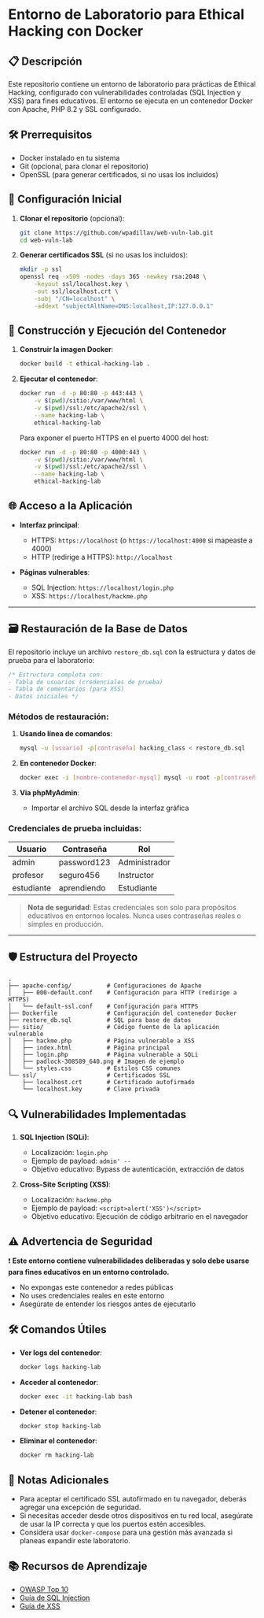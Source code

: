 # Entorno de Laboratorio para Ethical Hacking con Docker

## 📋 Descripción

Este repositorio contiene un entorno de laboratorio para prácticas de Ethical Hacking, configurado con vulnerabilidades controladas (SQL Injection y XSS) para fines educativos. El entorno se ejecuta en un contenedor Docker con Apache, PHP 8.2 y SSL configurado.

## 🛠 Prerrequisitos

- Docker instalado en tu sistema
- Git (opcional, para clonar el repositorio)
- OpenSSL (para generar certificados, si no usas los incluidos)

## 🚀 Configuración Inicial

1. **Clonar el repositorio** (opcional):
   ```bash
   git clone https://github.com/wpadillav/web-vuln-lab.git
   cd web-vuln-lab
   ```

2. **Generar certificados SSL** (si no usas los incluidos):
   ```bash
   mkdir -p ssl
   openssl req -x509 -nodes -days 365 -newkey rsa:2048 \
       -keyout ssl/localhost.key \
       -out ssl/localhost.crt \
       -subj "/CN=localhost" \
       -addext "subjectAltName=DNS:localhost,IP:127.0.0.1"
   ```

## 🐳 Construcción y Ejecución del Contenedor

1. **Construir la imagen Docker**:
   ```bash
   docker build -t ethical-hacking-lab .
   ```

2. **Ejecutar el contenedor**:
   ```bash
   docker run -d -p 80:80 -p 443:443 \
       -v $(pwd)/sitio:/var/www/html \
       -v $(pwd)/ssl:/etc/apache2/ssl \
       --name hacking-lab \
       ethical-hacking-lab
   ```

   Para exponer el puerto HTTPS en el puerto 4000 del host:
   ```bash
   docker run -d -p 80:80 -p 4000:443 \
       -v $(pwd)/sitio:/var/www/html \
       -v $(pwd)/ssl:/etc/apache2/ssl \
       --name hacking-lab \
       ethical-hacking-lab
   ```

## 🌐 Acceso a la Aplicación

- **Interfaz principal**: 
  - HTTPS: `https://localhost` (o `https://localhost:4000` si mapeaste a 4000)
  - HTTP (redirige a HTTPS): `http://localhost`

- **Páginas vulnerables**:
  - SQL Injection: `https://localhost/login.php`
  - XSS: `https://localhost/hackme.php`

---

## 🗃️ Restauración de la Base de Datos

El repositorio incluye un archivo `restore_db.sql` con la estructura y datos de prueba para el laboratorio:

```sql
/* Estructura completa con:
- Tabla de usuarios (credenciales de prueba)
- Tabla de comentarios (para XSS)
- Datos iniciales */
```

### Métodos de restauración:

1. **Usando línea de comandos**:
   ```bash
   mysql -u [usuario] -p[contraseña] hacking_class < restore_db.sql
   ```

2. **En contenedor Docker**:
   ```bash
   docker exec -i [nombre-contenedor-mysql] mysql -u root -p[contraseña] hacking_class < restore_db.sql
   ```

3. **Via phpMyAdmin**:
   - Importar el archivo SQL desde la interfaz gráfica

### Credenciales de prueba incluidas:
| Usuario     | Contraseña    | Rol         |
|-------------|---------------|-------------|
| admin       | password123   | Administrador |
| profesor    | seguro456     | Instructor  |
| estudiante  | aprendiendo   | Estudiante  |

> **Nota de seguridad**: Estas credenciales son solo para propósitos educativos en entornos locales. Nunca uses contraseñas reales o simples en producción.

---

## 🛡️ Estructura del Proyecto

```
.
├── apache-config/          # Configuraciones de Apache
│   ├── 000-default.conf    # Configuración para HTTP (redirige a HTTPS)
│   └── default-ssl.conf    # Configuración para HTTPS
├── Dockerfile              # Configuración del contenedor Docker
├── restore_db.sql          # SQL para base de datos
├── sitio/                  # Código fuente de la aplicación vulnerable
│   ├── hackme.php          # Página vulnerable a XSS
│   ├── index.html          # Página principal
│   ├── login.php           # Página vulnerable a SQLi
│   ├── padlock-308589_640.png # Imagen de ejemplo
│   └── styles.css          # Estilos CSS comunes
└── ssl/                    # Certificados SSL
    ├── localhost.crt       # Certificado autofirmado
    └── localhost.key       # Clave privada
```

## 🔍 Vulnerabilidades Implementadas

1. **SQL Injection (SQLi)**:
   - Localización: `login.php`
   - Ejemplo de payload: `admin' -- `
   - Objetivo educativo: Bypass de autenticación, extracción de datos

2. **Cross-Site Scripting (XSS)**:
   - Localización: `hackme.php`
   - Ejemplo de payload: `<script>alert('XSS')</script>`
   - Objetivo educativo: Ejecución de código arbitrario en el navegador

## ⚠️ Advertencia de Seguridad

❗ **Este entorno contiene vulnerabilidades deliberadas y solo debe usarse para fines educativos en un entorno controlado.** 

- No expongas este contenedor a redes públicas
- No uses credenciales reales en este entorno
- Asegúrate de entender los riesgos antes de ejecutarlo

## 🛠️ Comandos Útiles

- **Ver logs del contenedor**:
  ```bash
  docker logs hacking-lab
  ```

- **Acceder al contenedor**:
  ```bash
  docker exec -it hacking-lab bash
  ```

- **Detener el contenedor**:
  ```bash
  docker stop hacking-lab
  ```

- **Eliminar el contenedor**:
  ```bash
  docker rm hacking-lab
  ```

## 📝 Notas Adicionales

- Para aceptar el certificado SSL autofirmado en tu navegador, deberás agregar una excepción de seguridad.
- Si necesitas acceder desde otros dispositivos en tu red local, asegúrate de usar la IP correcta y que los puertos estén accesibles.
- Considera usar `docker-compose` para una gestión más avanzada si planeas expandir este laboratorio.

## 📚 Recursos de Aprendizaje

- [OWASP Top 10](https://owasp.org/www-project-top-ten/)
- [Guía de SQL Injection](https://owasp.org/www-community/attacks/SQL_Injection)
- [Guía de XSS](https://owasp.org/www-community/attacks/xss/)

